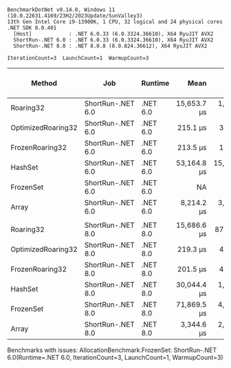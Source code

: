 ```

BenchmarkDotNet v0.14.0, Windows 11 (10.0.22631.4169/23H2/2023Update/SunValley3)
13th Gen Intel Core i9-13900K, 1 CPU, 32 logical and 24 physical cores
.NET SDK 8.0.401
  [Host]            : .NET 6.0.33 (6.0.3324.36610), X64 RyuJIT AVX2
  ShortRun-.NET 6.0 : .NET 6.0.33 (6.0.3324.36610), X64 RyuJIT AVX2
  ShortRun-.NET 8.0 : .NET 8.0.8 (8.0.824.36612), X64 RyuJIT AVX2

IterationCount=3  LaunchCount=1  WarmupCount=3  

```
| Method             | Job               | Runtime  | Mean        | Error        | StdDev    | Ratio  | RatioSD | Gen0     | Allocated native memory | Native memory leak | Gen1     | Gen2     | Allocated    | Alloc Ratio | Total Allocated | Total Allocated Ratio |
|------------------- |------------------ |--------- |------------:|-------------:|----------:|-------:|--------:|---------:|------------------------:|-------------------:|---------:|---------:|-------------:|------------:|----------------:|----------------------:|
| Roaring32          | ShortRun-.NET 6.0 | .NET 6.0 | 15,653.7 μs |  1,234.09 μs |  67.64 μs |  72.77 |    0.63 |        - |               11,718 KB |                  - |        - |        - |      7.97 KB |        1.00 |     11725.66 KB |                  5.26 |
| OptimizedRoaring32 | ShortRun-.NET 6.0 | .NET 6.0 |    215.1 μs |     35.34 μs |   1.94 μs |   1.00 |    0.01 |   0.2441 |                2,221 KB |                  - |        - |        - |      7.94 KB |        1.00 |      2229.36 KB |                  1.00 |
| FrozenRoaring32    | ShortRun-.NET 6.0 | .NET 6.0 |    213.5 μs |     17.29 μs |   0.95 μs |   0.99 |    0.01 |  33.2031 |                2,224 KB |                  - |  31.2500 |  31.2500 |     39.34 KB |        4.96 |      2263.81 KB |                  1.02 |
| HashSet            | ShortRun-.NET 6.0 | .NET 6.0 | 53,164.8 μs | 15,845.84 μs | 868.56 μs | 247.16 |    3.99 | 500.0000 |                       - |                  - | 400.0000 | 300.0000 |  114561.6 KB |   14,432.96 |     114561.6 KB |                 51.39 |
| FrozenSet          | ShortRun-.NET 6.0 | .NET 6.0 |          NA |           NA |        NA |      ? |       ? |       NA |                      NA |                 NA |       NA |       NA |           NA |           ? |            0 KB |                     ? |
| Array              | ShortRun-.NET 6.0 | .NET 6.0 |  8,214.2 μs |  3,678.95 μs | 201.66 μs |  38.19 |    0.86 | 156.2500 |                       - |                  - | 125.0000 |  62.5000 |  27046.19 KB |    3,407.39 |     27046.19 KB |                 12.13 |
|                    |                   |          |             |              |           |        |         |          |                         |                    |          |          |              |             |                 |                       |
| Roaring32          | ShortRun-.NET 8.0 | .NET 8.0 | 15,686.6 μs |    872.69 μs |  47.84 μs |  71.52 |    0.68 |        - |               11,718 KB |                  - |        - |        - |      7.95 KB |        1.00 |     11725.64 KB |                  5.26 |
| OptimizedRoaring32 | ShortRun-.NET 8.0 | .NET 8.0 |    219.3 μs |     42.55 μs |   2.33 μs |   1.00 |    0.01 |   0.2441 |                2,221 KB |                  - |        - |        - |      7.94 KB |        1.00 |      2229.36 KB |                  1.00 |
| FrozenRoaring32    | ShortRun-.NET 8.0 | .NET 8.0 |    201.5 μs |     41.28 μs |   2.26 μs |   0.92 |    0.01 |  33.6914 |                2,224 KB |                  - |  31.7383 |  31.7383 |     39.33 KB |        4.96 |       2263.8 KB |                  1.02 |
| HashSet            | ShortRun-.NET 8.0 | .NET 8.0 | 30,044.4 μs |  1,623.19 μs |  88.97 μs | 136.98 |    1.30 | 357.1429 |                    0 KB |               0 KB | 285.7143 | 142.8571 | 114561.55 KB |   14,432.95 |    114561.58 KB |                 51.39 |
| FrozenSet          | ShortRun-.NET 8.0 | .NET 8.0 | 71,869.5 μs |  4,184.11 μs | 229.35 μs | 327.67 |    3.13 | 333.3333 |                    0 KB |                  - |        - |        - | 203818.65 KB |   25,677.94 |     203818.7 KB |                 91.42 |
| Array              | ShortRun-.NET 8.0 | .NET 8.0 |  3,344.6 μs |  2,401.86 μs | 131.65 μs |  15.25 |    0.54 | 175.7813 |                    0 KB |                  - | 152.3438 |  78.1250 |  27046.17 KB |    3,407.39 |     27046.18 KB |                 12.13 |

Benchmarks with issues:
  AllocationBenchmark.FrozenSet: ShortRun-.NET 6.0(Runtime=.NET 6.0, IterationCount=3, LaunchCount=1, WarmupCount=3)
